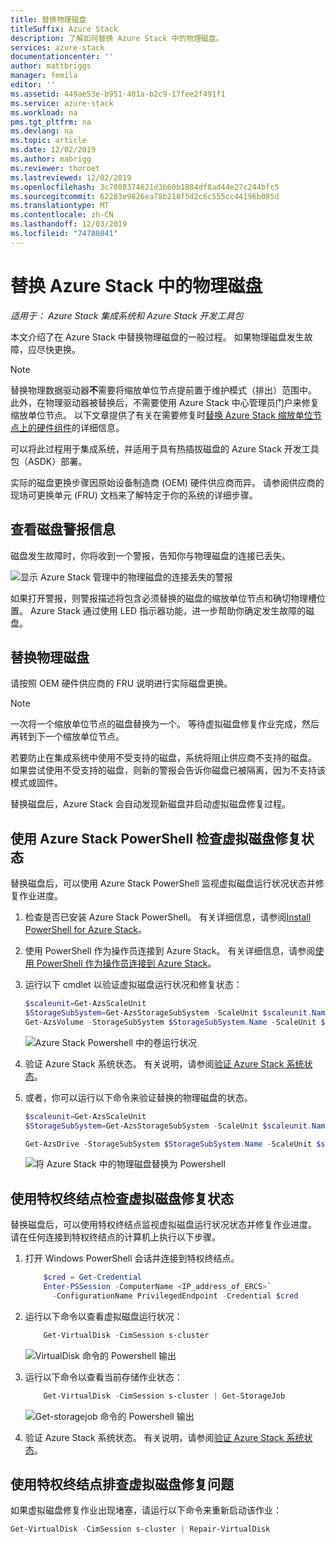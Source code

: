 ```yaml
---
title: 替换物理磁盘
titleSuffix: Azure Stack
description: 了解如何替换 Azure Stack 中的物理磁盘。
services: azure-stack
documentationcenter: ''
author: mattbriggs
manager: femila
editor: ''
ms.assetid: 449ae53e-b951-401a-b2c9-17fee2f491f1
ms.service: azure-stack
ms.workload: na
pms.tgt_pltfrm: na
ms.devlang: na
ms.topic: article
ms.date: 12/02/2019
ms.author: mabrigg
ms.reviewer: thoroet
ms.lastreviewed: 12/02/2019
ms.openlocfilehash: 3c7808374621d3b60b1884df8ad44e27c244bfc5
ms.sourcegitcommit: 62283e9826ea78b218f5d2c6c555cc44196b085d
ms.translationtype: MT
ms.contentlocale: zh-CN
ms.lasthandoff: 12/03/2019
ms.locfileid: "74780841"
---
```

# <a name="replace-a-physical-disk-in-azure-stack"></a>替换 Azure Stack 中的物理磁盘

*适用于： Azure Stack 集成系统和 Azure Stack 开发工具包*

本文介绍了在 Azure Stack 中替换物理磁盘的一般过程。 如果物理磁盘发生故障，应尽快更换。

> [!Note]  
> 替换物理数据驱动器**不**需要将缩放单位节点提前置于维护模式（排出）范围中。 此外，在物理驱动器被替换后，不需要使用 Azure Stack 中心管理员门户来修复缩放单位节点。 以下文章提供了有关在需要修复时[替换 Azure Stack 缩放单位节点上的硬件组件](azure-stack-replace-component.md)的详细信息。

可以将此过程用于集成系统，并适用于具有热插拔磁盘的 Azure Stack 开发工具包（ASDK）部署。

实际的磁盘更换步骤因原始设备制造商 (OEM) 硬件供应商而异。 请参阅供应商的现场可更换单元 (FRU) 文档来了解特定于你的系统的详细步骤。

## <a name="review-disk-alert-information"></a>查看磁盘警报信息
磁盘发生故障时，你将收到一个警报，告知你与物理磁盘的连接已丢失。

![显示 Azure Stack 管理中的物理磁盘的连接丢失的警报](media/azure-stack-replace-disk/DiskAlert.png)

如果打开警报，则警报描述将包含必须替换的磁盘的缩放单位节点和确切物理槽位置。 Azure Stack 通过使用 LED 指示器功能，进一步帮助你确定发生故障的磁盘。

## <a name="replace-the-physical-disk"></a>替换物理磁盘

请按照 OEM 硬件供应商的 FRU 说明进行实际磁盘更换。

> [!note]
> 一次将一个缩放单位节点的磁盘替换为一个。 等待虚拟磁盘修复作业完成，然后再转到下一个缩放单位节点。

若要防止在集成系统中使用不受支持的磁盘，系统将阻止供应商不支持的磁盘。 如果尝试使用不受支持的磁盘，则新的警报会告诉你磁盘已被隔离，因为不支持该模式或固件。

替换磁盘后，Azure Stack 会自动发现新磁盘并启动虚拟磁盘修复过程。

## <a name="check-the-status-of-virtual-disk-repair-using-azure-stack-powershell"></a>使用 Azure Stack PowerShell 检查虚拟磁盘修复状态

替换磁盘后，可以使用 Azure Stack PowerShell 监视虚拟磁盘运行状况状态并修复作业进度。

1. 检查是否已安装 Azure Stack PowerShell。 有关详细信息，请参阅[Install PowerShell for Azure Stack](azure-stack-powershell-install.md)。
2. 使用 PowerShell 作为操作员连接到 Azure Stack。 有关详细信息，请参阅[使用 PowerShell 作为操作员连接到 Azure Stack](azure-stack-powershell-configure-admin.md)。
3. 运行以下 cmdlet 以验证虚拟磁盘运行状况和修复状态：

    ```powershell  
    $scaleunit=Get-AzsScaleUnit
    $StorageSubSystem=Get-AzsStorageSubSystem -ScaleUnit $scaleunit.Name
    Get-AzsVolume -StorageSubSystem $StorageSubSystem.Name -ScaleUnit $scaleunit.name | Select-Object VolumeLabel, OperationalStatus, RepairStatus
    ```

    ![Azure Stack Powershell 中的卷运行状况](media/azure-stack-replace-disk/get-azure-stack-volumes-health.png)

4. 验证 Azure Stack 系统状态。 有关说明，请参阅[验证 Azure Stack 系统状态](azure-stack-diagnostic-test.md)。
5. 或者，你可以运行以下命令来验证替换的物理磁盘的状态。

    ```powershell  
    $scaleunit=Get-AzsScaleUnit
    $StorageSubSystem=Get-AzsStorageSubSystem -ScaleUnit $scaleunit.Name

    Get-AzsDrive -StorageSubSystem $StorageSubSystem.Name -ScaleUnit $scaleunit.name | Sort-Object StorageNode,MediaType,PhysicalLocation | Format-Table Storagenode, Healthstatus, PhysicalLocation, Model, MediaType,  CapacityGB, CanPool, CannotPoolReason
    ```

    ![将 Azure Stack 中的物理磁盘替换为 Powershell](media/azure-stack-replace-disk/check-replaced-physical-disks-azure-stack.png)

## <a name="check-the-status-of-virtual-disk-repair-using-the-privileged-endpoint"></a>使用特权终结点检查虚拟磁盘修复状态

替换磁盘后，可以使用特权终结点监视虚拟磁盘运行状况状态并修复作业进度。 请在任何连接到特权终结点的计算机上执行以下步骤。

1. 打开 Windows PowerShell 会话并连接到特权终结点。

    ```powershell
        $cred = Get-Credential
        Enter-PSSession -ComputerName <IP_address_of_ERCS>`
          -ConfigurationName PrivilegedEndpoint -Credential $cred
    ```
  
2. 运行以下命令以查看虚拟磁盘运行状况：

    ```powershell
        Get-VirtualDisk -CimSession s-cluster
    ```

   ![VirtualDisk 命令的 Powershell 输出](media/azure-stack-replace-disk/GetVirtualDiskOutput.png)

3. 运行以下命令以查看当前存储作业状态：

    ```powershell
        Get-VirtualDisk -CimSession s-cluster | Get-StorageJob
    ```

    ![Get-storagejob 命令的 Powershell 输出](media/azure-stack-replace-disk/GetStorageJobOutput.png)

4. 验证 Azure Stack 系统状态。 有关说明，请参阅[验证 Azure Stack 系统状态](azure-stack-diagnostic-test.md)。

## <a name="troubleshoot-virtual-disk-repair-using-the-privileged-endpoint"></a>使用特权终结点排查虚拟磁盘修复问题

如果虚拟磁盘修复作业出现堵塞，请运行以下命令来重新启动该作业：

```powershell
Get-VirtualDisk -CimSession s-cluster | Repair-VirtualDisk
```
